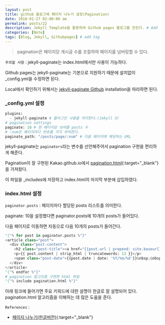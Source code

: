 ```yaml
---
layout: post
title: github 블로그에 페이지 나누기 설정(Pagination)
date: 2018-01-27 02:00:00 am
permalink: posts/22
description: Jekyll Template을 활용하여 Github pages 블로그를 만든다. # Add post description (optional)
categories: [Note]
tags: [Blog, Jekyll, Githubpages] # add tag
---
```


> pagination은 페이지당 게시글 수를 조절하여 페이지를 넘버링할 수 있다.

`주의할 사항` : jekyll-paginate는 index.html에서만 사용이 가능하다.

Github pages는 jekyll-paginate는 기본으로 지원하기 때문에 설치없이 _config.yml을 수정하면 된다.

Local에서 확인하기 위해서는 [jekyll-paginate Github](https://github.com/jekyll/jekyll-paginate) installation을 따라하면 된다.

### _config.yml 설정

``` python
plugins:
  - jekyll-paginate # 플러그인 사용을 의미한다.(Jekyll 3)
# pagination settings
paginate: 10 # 한 페이지당 보여줄 posts 수
# :num은 페이지마다 번호를 각각 부여한다.
paginate_path: "/posts/page/:num" # 다음 페이지에 해당하는 URL
```

jekyll-paginate는 `paginators`라는 변수를 선언해주어서 pagination 구현을 편리하게 해준다.

Pagination이 잘 구현된 Kakao.github.io에서 [pagination.html](https://github.com/kakao/kakao.github.io/blob/master/_includes/pagination.html){:target="_blank"}을 가져왔다.

이 파일을 _includes에 저장하고 index.html의 마지막 부분에 삽입하였다.

### index.html 설정

`paginator.posts` : 페이지마다 할당된 posts 리스트를 의미한다. 

paginate: 10을 설정했다면 paginator.posts에 10개의 posts가 들어있다. 

다음 페이지로 이동하면 자동으로 다음 10개의 posts가 들어간다.

``` python
"{"% for post in paginator.posts %"}"
<article class="post">
  <div class="post-content">
    <h2 class="post-title"><a href="{{post.url | prepend: site.baseurl}}">{{post.title}}</a></h2>
    <p>{{ post.content | strip_html | truncatewords: 13 }}</p>
    <span class="post-date">{{post.date | date: '%Y/%m/%d'}}&nbsp;&nbsp;&nbsp;</span>
  </div>
</article>
"{"% endfor %"}"
# pagination 알고리즘 구현한 html 파일
"{"% include pagination.html %"}"
```
아래 링크에 들어가면 주요 키워드에 대한 설명이 한글로 잘 설명되어 있다. pagination.html 알고리즘을 이해하는 데 많은 도움을 준다.

`References` : 

* [페이지 나누기(한글버전)](https://jekyllrb-ko.github.io/docs/pagination/){:target="_blank"}
